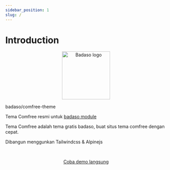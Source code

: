 ```yaml
---
sidebar_position: 1
slug: /
---
```


# Introduction

<p align="center">
  <a href="https://badaso-docs.uatech.co.id/">
    <img src="img/badaso-module-logo.png" width="150px" alt="Badaso logo" />  
  </a>
  <p>badaso/comfree-theme</p>
</p>

<p align="left">Tema Comfree resmi untuk <a href="https://github.com/uasoft-indonesia/badaso">badaso module</a></p>
<p align="left">Tema Comfree adalah tema gratis badaso, buat situs tema comfree dengan cepat.</p>
<p align="left">Dibangun menggunkan Tailwindcss & Alpinejs</p>

<br />

<p align="center">
  <p align="center"><a href="https://badaso-demo.uatech.co.id/comfree" target="_blank">Coba demo langsung</a></p>
</p>
